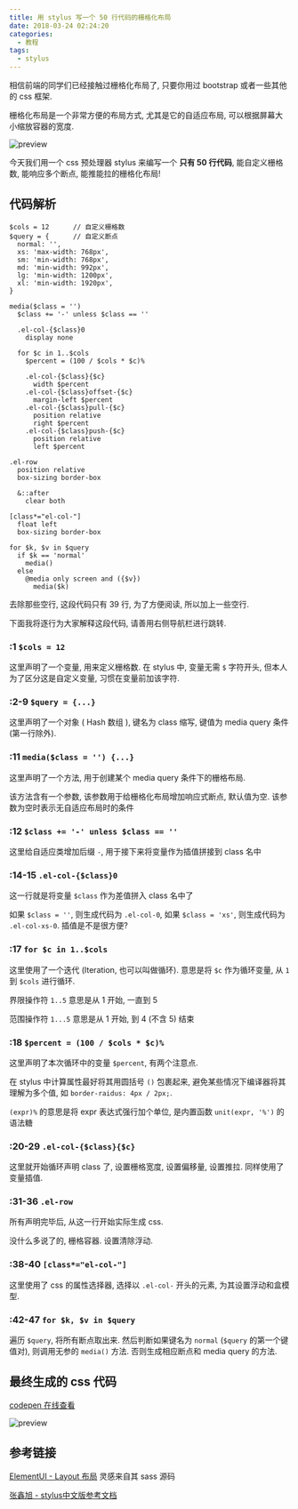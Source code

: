 ```yaml
---
title: 用 stylus 写一个 50 行代码的栅格化布局
date: 2018-03-24 02:24:20
categories:
  - 教程
tags:
  - stylus
---
```


相信前端的同学们已经接触过栅格化布局了, 只要你用过 bootstrap 或者一些其他的 css 框架.

栅格化布局是一个非常方便的布局方式, 尤其是它的自适应布局, 可以根据屏幕大小缩放容器的宽度.

![preview](//static.mutoe.com/2018/create-the-grids-layout-with-50-lines-of-code-using-stylus/preview.png '图片来自 ElementUI Layout')

今天我们用一个 css 预处理器 stylus 来编写一个 __只有 50 行代码__, 能自定义栅格数, 能响应多个断点, 能推能拉的栅格化布局!

## 代码解析

``` stylus
$cols = 12      // 自定义栅格数
$query = {      // 自定义断点
  normal: '',
  xs: 'max-width: 768px',
  sm: 'min-width: 768px',
  md: 'min-width: 992px',
  lg: 'min-width: 1200px',
  xl: 'min-width: 1920px',
}

media($class = '')
  $class += '-' unless $class == ''

  .el-col-{$class}0
    display none

  for $c in 1..$cols
    $percent = (100 / $cols * $c)%

    .el-col-{$class}{$c}
      width $percent
    .el-col-{$class}offset-{$c}
      margin-left $percent
    .el-col-{$class}pull-{$c}
      position relative
      right $percent
    .el-col-{$class}push-{$c}
      position relative
      left $percent

.el-row
  position relative
  box-sizing border-box
  
  &::after
    clear both

[class*="el-col-"]
  float left
  box-sizing border-box

for $k, $v in $query
  if $k == 'normal'
    media()
  else
    @media only screen and ({$v})
      media($k)

```

去除那些空行, 这段代码只有 39 行, 为了方便阅读, 所以加上一些空行.

下面我将逐行为大家解释这段代码, 请善用右侧导航栏进行跳转.

### :1 `$cols = 12`

这里声明了一个变量, 用来定义栅格数. 在 stylus 中, 变量无需 `$` 字符开头, 但本人为了区分这是自定义变量, 习惯在变量前加该字符.

### :2-9 `$query = {...}`

这里声明了一个对象 ( Hash 数组 ), 键名为 class 缩写, 键值为 media query 条件 (第一行除外).

### :11 `media($class = '') {...}`

这里声明了一个方法, 用于创建某个 media query 条件下的栅格布局.

该方法含有一个参数, 该参数用于给栅格化布局增加响应式断点, 默认值为空. 该参数为空时表示无自适应布局时的条件

### :12 `$class += '-' unless $class == ''`

这里给自适应类增加后缀 `-`, 用于接下来将变量作为插值拼接到 class 名中

### :14-15 `.el-col-{$class}0`

这一行就是将变量 `$class` 作为差值拼入 class 名中了

如果 `$class = ''`, 则生成代码为 `.el-col-0`, 如果 `$class = 'xs'`, 则生成代码为 `.el-col-xs-0`. 插值是不是很方便?

### :17 `for $c in 1..$cols`

这里使用了一个迭代 (Iteration, 也可以叫做循环). 意思是将 `$c` 作为循环变量, 从 `1` 到 `$cols` 进行循环.

界限操作符 `1..5` 意思是从 1 开始, 一直到 5

范围操作符 `1...5` 意思是从 1 开始, 到 4 (不含 5) 结束

### :18 `$percent = (100 / $cols * $c)%`

这里声明了本次循环中的变量 `$percent`, 有两个注意点.

在 stylus 中计算属性最好将其用圆括号 `()` 包裹起来, 避免某些情况下编译器将其理解为多个值, 如 `border-raidus: 4px / 2px;`.

`(expr)%` 的意思是将 expr 表达式强行加个单位, 是内置函数 `unit(expr, '%')` 的语法糖

### :20-29 `.el-col-{$class}{$c}`

这里就开始循环声明 class 了, 设置栅格宽度, 设置偏移量, 设置推拉. 同样使用了变量插值.

### :31-36 `.el-row`

所有声明完毕后, 从这一行开始实际生成 css. 

没什么多说了的, 栅格容器. 设置清除浮动.

### :38-40 `[class*="el-col-"]`

这里使用了 css 的属性选择器, 选择以 `.el-col-` 开头的元素, 为其设置浮动和盒模型.

### :42-47 `for $k, $v in $query`

遍历 `$query`, 将所有断点取出来. 然后判断如果键名为 `normal` (`$query` 的第一个键值对), 则调用无参的 `media()` 方法. 否则生成相应断点和 media query 的方法.

## 最终生成的 css 代码

[codepen 在线查看](https://codepen.io/mutoe/pen/JLyGVa)

![preview](//static.mutoe.com/2018/create-the-grids-layout-with-50-lines-of-code-using-stylus/preview-stylus.png)

## 参考链接

[ElementUI - Layout 布局](http://element-cn.eleme.io/#/zh-CN/component/layout) 灵感来自其 sass 源码

[张鑫旭 - stylus中文版参考文档](http://www.zhangxinxu.com/jq/stylus/)
